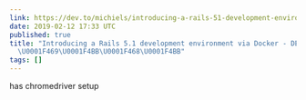```yaml
---
link: https://dev.to/michiels/introducing-a-rails-51-development-environment-for-docker-9kl
date: 2019-02-12 17:33 UTC
published: true
title: "Introducing a Rails 5.1 development environment via Docker - DEV Community
  \U0001F469‍\U0001F4BB\U0001F468‍\U0001F4BB"
tags: []
---
```


has chromedriver setup
